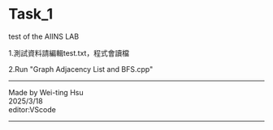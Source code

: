 # Task_1
test of the AIINS LAB



1.測試資料請編輯test.txt，程式會讀檔

2.Run "Graph Adjacency List and BFS.cpp"



*************************
Made by Wei-ting Hsu  
2025/3/18  
editor:VScode  

*************************
